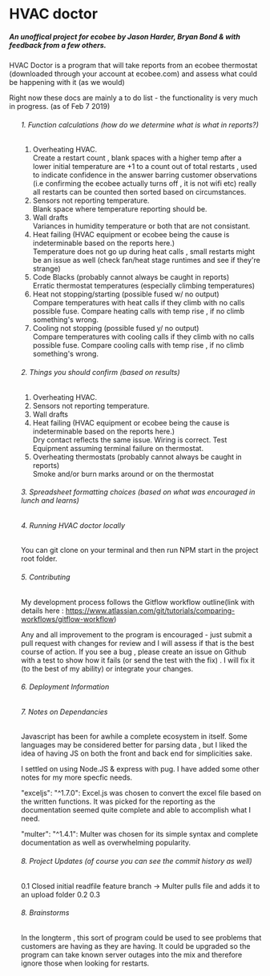 <h1>HVAC doctor</h1>

<H5>An unoffical project for ecobee by Jason Harder, Bryan Bond & with feedback from a few others. </h6> 

HVAC Doctor is a program that will take reports from an ecobee thermostat (downloaded through your account at ecobee.com) and assess what could be happening with it (as we would)

Right now these docs are mainly a to do list - the functionality is very much in progress. (as of Feb 7 2019)

<ol>
  <h6>1. Function calculations (how do we determine what is what in reports?) </h6>
    <ol>
      <li>Overheating HVAC. </li>
        Create a restart count , blank spaces with a higher temp after a lower initial temperature are +1 to a count out of total restarts , used to indicate confidence in the answer barring customer observations (i.e confirming the ecobee actually turns off , it is not wifi etc) really all restarts can be counted then sorted based on circumstances.
      <li>Sensors not reporting temperature. </li>
Blank space where temperature reporting should be. 
      <li>Wall drafts </li> 
      Variances in humidity temperature or both that are not consistant.
      <li>Heat failing (HVAC equipment or ecobee being the cause is indeterminable based on the reports here.) </li>
Temperature does not go up during heat calls , small restarts might be an issue as well (check fan/heat stage runtimes and see if they're strange)
      <li>Code Blacks (probably cannot always be caught in reports) </li> 
Erratic thermostat temperatures (especially climbing temperatures) 
      <li>Heat not stopping/starting (possible fused w/ no output) </li> 
Compare temperatures with heat calls if they climb with no calls possible fuse.
Compare heating calls with temp rise , if no climb something's wrong.       
<li>Cooling not stopping (possible fused y/ no output) </li> 
Compare temperatures with cooling calls if they climb with no calls possible fuse.
Compare cooling calls with temp rise , if no climb something's wrong.

</ol>
   <h6>2. Things you should confirm (based on results) </h6>
 <ol>
      <li>Overheating HVAC. </li>
      
<li>Sensors not reporting temperature. </li>

  <li>Wall drafts </li> 
        
  <li>Heat failing (HVAC equipment or ecobee being the cause is indeterminable based on the reports here.) </li>
       Dry contact reflects the same issue.
       Wiring is correct.
       Test Equipment assuming terminal failure on thermostat.
   <li>Overheating thermostats (probably cannot always be caught in reports) </li> 
       Smoke and/or burn marks around or on the thermostat
      
</ol>
   <h6>3. Spreadsheet formatting choices (based on what was encouraged in lunch and learns) </h6> 
   
   <h6>4. Running HVAC doctor locally </h6>
You can git clone on your terminal and then run NPM start in the project root folder.    
   
   <h6>5. Contributing </h6> 

My development process follows the Gitflow workflow outline(link with details here : https://www.atlassian.com/git/tutorials/comparing-workflows/gitflow-workflow) 

Any and all improvement to the program is encouraged - just submit a pull request with changes for review and I will assess if that is the best course of action. If you see a bug , please create an issue on Github with a test to show how it fails (or send the test with the fix) . I will fix it (to the best of my ability) or integrate your changes.
    
   <h6>6. Deployment Information </h6>  

   <h6>7. Notes on Dependancies </h6>

Javascript has been for awhile a complete ecosystem in itself. Some languages may be considered better for parsing data , but I liked the idea of having JS on both the front and back end for simplicities sake.

I settled on using Node.JS & express with pug. I have added some other notes for my more specfic needs. 

 "exceljs": "^1.7.0": Excel.js was chosen to convert the excel file based on the written functions. It was picked for the reporting as the documentation seemed quite complete and able to accomplish what I need. 

 "multer": "^1.4.1": Multer was chosen for its simple syntax and complete documentation as well as overwhelming popularity. 

 <h6>8. Project Updates (of course you can see the commit history as well) </h6>
0.1 Closed initial readfile feature branch -> Multer pulls file and adds it to an upload folder
0.2  
0.3

   <h6>8. Brainstorms </h6> 

In the longterm , this sort of program could be used to see problems that customers are having as they are having. It could be upgraded so the program can take known server outages into the mix and therefore ignore those when looking for restarts. 
</ol>
